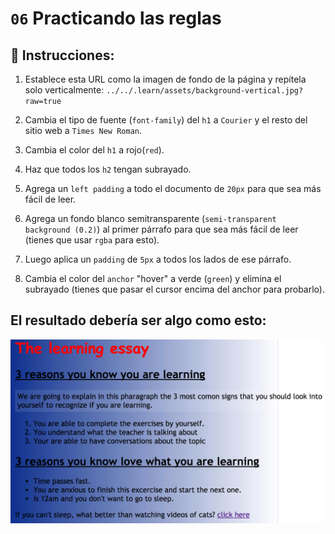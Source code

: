 # `06` Practicando las reglas

## 📝 Instrucciones:

1. Establece esta URL como la imagen de fondo de la página y repítela solo verticalmente: `../../.learn/assets/background-vertical.jpg?raw=true`

2. Cambia el tipo de fuente (`font-family`) del `h1` a `Courier` y el resto del sitio web a `Times New Roman`.

3. Cambia el color del `h1` a rojo(`red`).

4. Haz que todos los `h2` tengan subrayado.

5. Agrega un `left padding` a todo el documento de `20px` para que sea más fácil de leer.

6. Agrega un fondo blanco semitransparente (`semi-transparent background (0.2)`) al primer párrafo para que sea más fácil de leer (tienes que usar `rgba` para esto).

7. Luego aplica un `padding` de `5px` a todos los lados de ese párrafo.

8. Cambia el color del `anchor` "hover" a verde (`green`) y elimina el subrayado (tienes que pasar el cursor encima del anchor para probarlo).

## El resultado debería ser algo como esto:

![Example Image](../../.learn/assets/06-1.png?raw=true)
